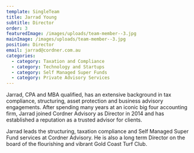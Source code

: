 ```yaml
---
template: SingleTeam
title: Jarrad Young
subtitle: Director
order: 3
featuredImage: /images/uploads/team-member--3.jpg
mainImage: /images/uploads/team-member--3.jpg
position: Director
email: jarrad@cordner.com.au
categories:
  - category: Taxation and Compliance
  - category: Technology and Startups
  - category: Self Managed Super Funds
  - category: Private Advisory Services
---
```


Jarrad, CPA and MBA qualified, has an extensive background in tax compliance, structuring, asset protection and business advisory engagements. After spending many years at an iconic big four accounting firm, Jarrad joined Cordner Advisory as Director in 2014 and has established a reputation as a trusted advisor for clients.

Jarrad leads the structuring, taxation compliance and Self Managed Super Fund services at Cordner Advisory. He is also a long term Director on the board of the flourishing and vibrant Gold Coast Turf Club.
